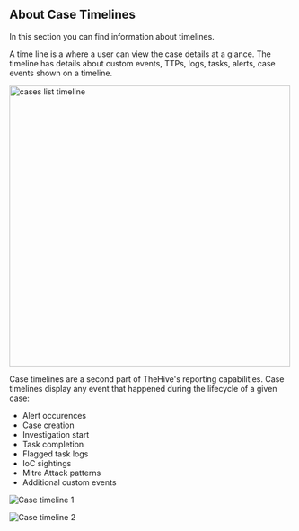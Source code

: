 ## About Case Timelines

In this section you can find information about timelines.

A time line is a where a user can view the case details at a glance. The timeline has details about custom events, TTPs, logs, tasks, alerts, case events shown on a timeline. 

<img src="/thehive/images/user-guides/analyst-corner/cases-description/cases-description-timelines.png" alt="cases list timeline" width="500" height="500"/>

Case timelines are a second part of TheHive's reporting capabilities. Case timelines display any event that happened during the lifecycle of a given case:

- Alert occurences
- Case creation
- Investigation start
- Task completion
- Flagged task logs
- IoC sightings
- Mitre Attack patterns
- Additional custom events

![Case timeline 1](../images/how-to/dashboards/case-timeline-1.png)

![Case timeline 2](../images/how-to/dashboards/case-timeline-2.png)
